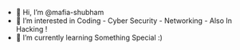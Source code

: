 - 👋 Hi, I’m @mafia-shubham
- 👀 I’m interested in Coding - Cyber Security - Networking - Also In Hacking !
- 🌱 I’m currently learning Something Special :)
